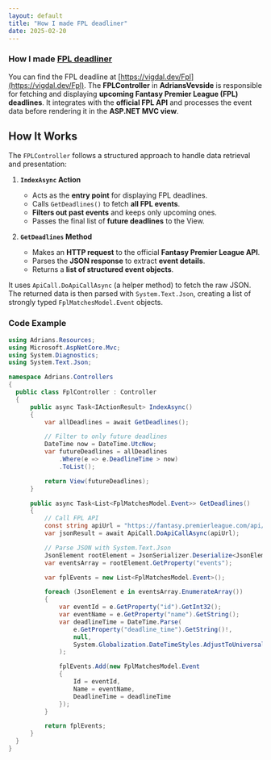 ```yaml
---
layout: default
title: "How I made FPL deadliner"
date: 2025-02-20
---
```


### How I made [FPL deadliner](https://vigdal.dev/Fpl)

You can find the FPL deadline at [https://vigdal.dev/Fpl](https://vigdal.dev/Fpl). The **FPLController** in **AdriansVevside** is responsible for fetching and displaying **upcoming Fantasy Premier League (FPL) deadlines**. It integrates with the **official FPL API** and processes the event data before rendering it in the **ASP.NET MVC view**.

## How It Works

The `FPLController` follows a structured approach to handle data retrieval and presentation:

1. **`IndexAsync` Action**
   - Acts as the **entry point** for displaying FPL deadlines.
   - Calls `GetDeadlines()` to fetch **all FPL events**.
   - **Filters out past events** and keeps only upcoming ones.
   - Passes the final list of **future deadlines** to the View.

2. **`GetDeadlines` Method**
   - Makes an **HTTP request** to the official **Fantasy Premier League API**.
   - Parses the **JSON response** to extract **event details**.
   - Returns a **list of structured event objects**.

It uses `ApiCall.DoApiCallAsync` (a helper method) to fetch the raw JSON. The returned data is then parsed with `System.Text.Json`, creating a list of strongly typed `FplMatchesModel.Event` objects. 

### Code Example

```csharp
using Adrians.Resources;
using Microsoft.AspNetCore.Mvc;
using System.Diagnostics;
using System.Text.Json;

namespace Adrians.Controllers
{
  public class FplController : Controller
  {
      public async Task<IActionResult> IndexAsync()
      {
          var allDeadlines = await GetDeadlines();

          // Filter to only future deadlines
          DateTime now = DateTime.UtcNow;
          var futureDeadlines = allDeadlines
              .Where(e => e.DeadlineTime > now)
              .ToList();

          return View(futureDeadlines);
      }

      public async Task<List<FplMatchesModel.Event>> GetDeadlines()
      {
          // Call FPL API
          const string apiUrl = "https://fantasy.premierleague.com/api/bootstrap-static/";
          var jsonResult = await ApiCall.DoApiCallAsync(apiUrl);

          // Parse JSON with System.Text.Json
          JsonElement rootElement = JsonSerializer.Deserialize<JsonElement>(jsonResult);
          var eventsArray = rootElement.GetProperty("events");

          var fplEvents = new List<FplMatchesModel.Event>();

          foreach (JsonElement e in eventsArray.EnumerateArray())
          {
              var eventId = e.GetProperty("id").GetInt32();
              var eventName = e.GetProperty("name").GetString();
              var deadlineTime = DateTime.Parse(
                  e.GetProperty("deadline_time").GetString()!,
                  null,
                  System.Globalization.DateTimeStyles.AdjustToUniversal
              );

              fplEvents.Add(new FplMatchesModel.Event
              {
                  Id = eventId,
                  Name = eventName,
                  DeadlineTime = deadlineTime
              });
          }

          return fplEvents;
      }
  }
}
```